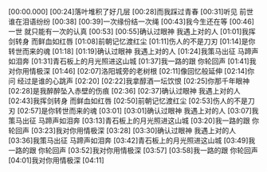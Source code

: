 [00:00.000]
[00:24]落叶堆积了好几层
[00:28]而我踩过青春
[00:31]听见 前世谁在泪语纷纷
[00:38]
[00:39]一次缘份结一次绳
[00:43]我今生还在等
[00:46]一世 就只能有一次的认真
[00:53]
[00:55]确认过眼神 我遇上对的人
[01:01]我挥剑转身 而鲜血如红唇
[01:08]前朝记忆渡红尘
[01:11]伤人的不是刀刃
[01:14]是你转世而来的魂
[01:18]
[01:19]确认过眼神 我遇上对的人
[01:24]我策马出征 马蹄声如泪奔
[01:31]青石板上的月光照进这山城
[01:37]我一路的跟 你轮回声
[01:41]我对你用情极深
[01:46]
[02:07]洛阳城旁的老树根
[02:11]像回忆般延伸
[02:14]你问 经过是谁的心跳声
[02:20]
[02:22]我拿醇酒一坛饮恨
[02:25]你那千年眼神
[02:28]是我醉醉坠入赤壁的伤痕
[02:36]
[02:37]确认过眼神 我遇上对的人
[02:43]我挥剑转身 而鲜血如红唇
[02:50]前朝记忆渡红尘
[02:53]伤人的不是刀刃
[02:57]是你转世而来的魂
[03:01]
[03:01]确认过眼神 我遇上对的人
[03:07]我策马出征 马蹄声如泪奔
[03:13]青石板上的月光照进这山城
[03:20]我一路的跟 你轮回声
[03:23]我对你用情极深
[03:28]
[03:30]确认过眼神 我遇上对的人
[03:36]我策马出征 马蹄声如泪奔
[03:42]青石板上的月光照进这山城
[03:49]我一路的跟 你轮回声
[03:52]我对你用情极深
[03:57]
[03:58]我一路的跟 你轮回声
[04:01]我对你用情极深
[04:11]